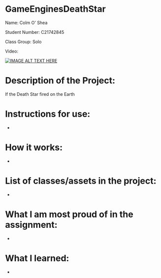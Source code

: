# GameEnginesDeathStar

Name: Colm O' Shea

Student Number: C21742845

Class Group: Solo

Video:

[![IMAGE ALT TEXT HERE](https://img.youtube.com/vi/YOUTUBE_VIDEO_ID_HERE/0.jpg)](https://www.youtube.com/watch?v=oPNlDKBbWCo)

# Description of the Project:

If the Death Star fired on the Earth

# Instructions for use:

-

# How it works:

-

# List of classes/assets in the project:

-

# What I am most proud of in the assignment:

-

# What I learned:

-
